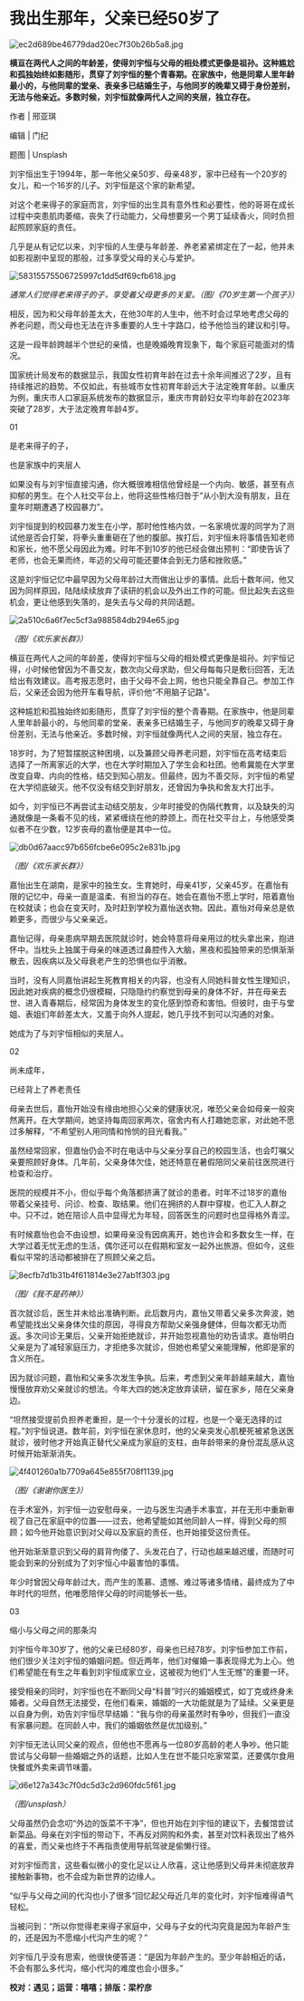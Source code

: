 # 我出生那年，父亲已经50岁了

![ec2d689be46779dad20ec7f30b26b5a8.jpg](https://raw.githubusercontent.com/qqhsx/qqnews_image/main/2024/04/06/我出生那年，父亲已经50岁了/ec2d689be46779dad20ec7f30b26b5a8.jpg)

**横亘在两代人之间的年龄差，使得刘宇恒与父母的相处模式更像是祖孙。这种尴尬和孤独始终如影随形，贯穿了刘宇恒的整个青春期。在家族中，他是同辈人里年龄最小的，与他同辈的堂亲、表亲多已结婚生子，与他同岁的晚辈又碍于身份差别，无法与他亲近。多数时候，刘宇恒就像两代人之间的夹层，独立存在。**

作者 | 邢亚琪

编辑 | 门纪

题图 | Unsplash

刘宇恒出生于1994年，那一年他父亲50岁、母亲48岁，家中已经有一个20岁的女儿，和一个16岁的儿子。刘宇恒是这个家的新希望。

对这个老来得子的家庭而言，刘宇恒的出生具有意外性和必要性，他的哥哥在成长过程中突患肌肉萎缩，丧失了行动能力，父母想要另一个男丁延续香火，同时负担起照顾家庭的责任。

几乎是从有记忆以来，刘宇恒的人生便与年龄差、养老紧紧绑定在了一起，他并未如影视剧中呈现的那般，过多享受父母的关心与爱护。

![58315575506725997c1dd5df69cfb618.jpg](https://raw.githubusercontent.com/qqhsx/qqnews_image/main/2024/04/06/我出生那年，父亲已经50岁了/58315575506725997c1dd5df69cfb618.jpg)

_通常人们觉得老来得子的子，享受着父母更多的关爱。（图/《70岁生第一个孩子》）_

相反，因为和父母年龄差太大，在他30年的人生中，他不时会过早地考虑父母的养老问题，而父母也无法在许多重要的人生十字路口，给予他恰当的建议和引导。

这是一段年龄跨越半个世纪的亲情，也是晚婚晚育现象下，每个家庭可能面对的情况。

国家统计局发布的数据显示，我国女性初育年龄在过去十余年间推迟了2岁，且有持续推迟的趋势。不仅如此，有些城市女性初育年龄远大于法定晚育年龄。以重庆为例，重庆市人口家庭系统发布的数据显示，重庆市育龄妇女平均年龄在2023年突破了28岁，大于法定晚育年龄4岁。

01

是老来得子的子，

也是家族中的夹层人

如果没有与刘宇恒直接沟通，你大概很难相信他曾经是一个内向、敏感，甚至有点抑郁的男生。在个人社交平台上，他将这些性格归咎于“从小到大没有朋友，且在童年时期遭遇了校园暴力”。

刘宇恒提到的校园暴力发生在小学，那时他性格内敛，一名家境优渥的同学为了测试他是否会打架，将拳头重重砸在了他的腹部。挨打后，刘宇恒未将事情告知老师和家长，他不愿父母因此为难。时年不到10岁的他已经会做出预判：“即使告诉了老师，也会无果而终，年迈的父母可能还要体会到无力感和挫败感。”

这是刘宇恒记忆中最早因为父母年龄过大而做出让步的事情。此后十数年间，他又因为同样原因，陆陆续续放弃了读研的机会以及外出工作的可能。但比起失去这些机会，更让他感到失落的，是失去与父母的共同话题。

![2a510c6a6f7ec5cf3a988584db294e65.jpg](https://raw.githubusercontent.com/qqhsx/qqnews_image/main/2024/04/06/我出生那年，父亲已经50岁了/2a510c6a6f7ec5cf3a988584db294e65.jpg)

_（图/《欢乐家长群》）_

横亘在两代人之间的年龄差，使得刘宇恒与父母的相处模式更像是祖孙。刘宇恒记得，小时候他曾因为不善交友，数次向父母求助，但父母每每只是敷衍回答，无法给出有效建议。高考报志愿时，由于父母不会上网，他也只能全靠自己。参加工作后，父亲还会因为他开车看导航，评价他“不用脑子记路”。

这种尴尬和孤独始终如影随形，贯穿了刘宇恒的整个青春期。在家族中，他是同辈人里年龄最小的，与他同辈的堂亲、表亲多已结婚生子，与他同岁的晚辈又碍于身份差别，无法与他亲近。多数时候，刘宇恒就像两代人之间的夹层，独立存在。

18岁时，为了短暂摆脱这种困境，以及兼顾父母养老问题，刘宇恒在高考结束后选择了一所离家近的大学，也在大学时期加入了学生会和社团。他希冀能在大学里改变自卑、内向的性格，结交到知心朋友。但最终，因为不善交际，刘宇恒的希望在大学彻底破灭。他不仅没有结交到好朋友，还曾因为争执和舍友大打出手。

如今，刘宇恒已不再尝试主动结交朋友，少年时接受的伪隔代教育，以及缺失的沟通就像是一条看不见的线，紧紧缠绕在他的脖颈上。而在社交平台上，与他感受类似者不在少数，12岁丧母的嘉怡便是其中一位。

![db0d67aacc97b656fcbe6e095c2e831b.jpg](https://raw.githubusercontent.com/qqhsx/qqnews_image/main/2024/04/06/我出生那年，父亲已经50岁了/db0d67aacc97b656fcbe6e095c2e831b.jpg)

_（图/《欢乐家长群》）_

嘉怡出生在湖南，是家中的独生女。生育她时，母亲41岁，父亲45岁。在嘉怡有限的记忆中，母亲一直是温柔、有担当的存在。她会在嘉怡不愿上学时，陪着嘉怡在校就读；也会在变天时，及时赶到学校为嘉怡送衣物。因此，嘉怡对母亲总是依赖更多，而很少与父亲亲近。

嘉怡记得，母亲患病早期去医院就诊时，她会特意将母亲用过的枕头拿出来，抱进怀中。当枕头上独属于母亲的味道透过鼻腔传入大脑，黑夜和孤独带来的恐惧渐渐散去，因疾病以及父母衰老产生的恐惧也似乎消散。

当时，没有人同嘉怡讲起生死教育相关的内容，也没有人同她科普女性生理知识，因此她对疾病的概念仍很模糊，只隐隐约约察觉到母亲的身体不好，并在母亲去世、进入青春期后，经常因为身体发生的变化感到惊奇和害怕。但彼时，由于与堂姐、表姐们年龄差太大，又羞于向外人提起，她几乎找不到可以沟通的对象。

她成为了与刘宇恒相似的夹层人。

02

尚未成年，

已经背上了养老责任

母亲去世后，嘉怡开始没有缘由地担心父亲的健康状况，唯恐父亲会如母亲一般突然离开。在大学期间，她坚持每周回家两次，宿舍内有人打趣她恋家，对此她不愿过多解释，“不希望别人用同情和怜悯的目光看我。”

虽然经常回家，但嘉怡仍会不时在电话中与父亲分享自己的校园生活，也会叮嘱父亲要照顾好身体。几年前，父亲身体欠佳，她还特意在暑假陪同父亲前往医院进行检查和治疗。

医院的规模并不小，但似乎每个角落都挤满了就诊的患者。时年不过18岁的嘉怡带着父亲挂号、问诊、检查、取结果。他们在拥挤的人群中穿梭，也汇入人群之中。只不过，她在陪诊人员中显得尤为年轻，回答医生的问题时也显得格外青涩。

有时候嘉怡也会不由设想，如果母亲没有因病离开，她也许会和多数女生一样，在大学过着无忧无虑的生活，偶尔还可以在假期和室友一起外出旅游。但如今，这些看似平常的活动都被排在了照顾父亲之后。

![8ecfb7d1b31b4f611814e3e27ab1f303.jpg](https://raw.githubusercontent.com/qqhsx/qqnews_image/main/2024/04/06/我出生那年，父亲已经50岁了/8ecfb7d1b31b4f611814e3e27ab1f303.jpg)

_（图/《我不是药神》）_

首次就诊后，医生并未给出准确判断。此后数月内，嘉怡又带着父亲多次奔波，她希望能找出父亲身体欠佳的原因，寻得良方帮助父亲强身健体，但每次都无功而返。多次问诊无果后，父亲开始拒绝就诊，并开始忽视嘉怡的劝告请求。嘉怡明白父亲是为了减轻家庭压力，才拒绝多次就诊，但她也希望父亲能理解，他即是家的含义所在。

因为就诊问题，嘉怡和父亲多次发生争执。后来，考虑到父亲年龄越来越大，嘉怡慢慢放弃劝父亲就诊的想法。今年大四的她决定放弃读研，留在家乡，陪在父亲身边。

“坦然接受提前负担养老重担，是一个十分漫长的过程，也是一个毫无选择的过程。”刘宇恒说道。数年前，刘宇恒在家休息时，他的父亲突发心肌梗死被紧急送医就诊，彼时他才开始真正替代父亲成为家庭的支柱，由年龄带来的身份混乱感从这时候开始渐渐消失。

![4f401260a1b7709a645e855f708f1139.jpg](https://raw.githubusercontent.com/qqhsx/qqnews_image/main/2024/04/06/我出生那年，父亲已经50岁了/4f401260a1b7709a645e855f708f1139.jpg)

 _（图/《谢谢你医生》）_

在手术室外，刘宇恒一边安慰母亲，一边与医生沟通手术事宜，并在无形中重新审视了自己在家庭中的位置——过去，他希望能如其他同龄人一样，得到父母的照顾；如今他开始意识到对父母以及家庭的责任，也开始接受这份责任。

他开始渐渐意识到父母的肩背佝偻了、头发花白了，行动也越来越迟缓，而随时可能会到来的分别成为了刘宇恒心中最害怕的事情。

年少时曾因父母年龄过大，而产生的羡慕、遗憾、难过等诸多情绪，最终成为了中年时代的坦然，他唯愿陪伴父母的时间能够长一些。

03

缩小与父母之间的那条沟

刘宇恒今年30岁了，他的父亲已经80岁，母亲也已经78岁。刘宇恒参加工作前，他们很少关注刘宇恒的婚姻问题。但近两年，他们对催婚一事表现得尤为上心。他们希望能在有生之年看到刘宇恒成家立业，这被视为他们“人生无憾”的重要一环。

接受相亲的同时，刘宇恒也在不断同父母“科普”时兴的婚姻模式，如丁克或终身未婚者。父母自然无法接受，在他们看来，婚姻的一大功能就是为了延续。父亲更是以自身为例，劝告刘宇恒尽早结婚：“我与你的母亲虽然时有争吵，但我们一直没有家暴问题。在同龄人中，我们的婚姻依然是优加级别。”

刘宇恒无法认同父亲的观点，但他也不愿再与一位80岁高龄的老人争吵。他只能尝试与父母聊一些婚姻之外的话题，比如人生在世不能只吃家常菜，还要偶尔食用快餐或外卖来调节味蕾。

![d6e127a343c7f0dc5d3c2d960fdc5f61.jpg](https://raw.githubusercontent.com/qqhsx/qqnews_image/main/2024/04/06/我出生那年，父亲已经50岁了/d6e127a343c7f0dc5d3c2d960fdc5f61.jpg)

_（图/unsplash）_

父母虽然仍会念叨“外边的饭菜不干净”，但也开始在刘宇恒的建议下，去餐馆尝试新菜品。母亲在刘宇恒的带动下，不再反对网购和外卖，甚至对饮料表现出了格外的喜爱，而父亲也终于不再指责使用导航驾驶是偷懒行径。

对刘宇恒而言，这些看似微小的变化足以让人欣喜，这让他感到父母并未彻底放弃接触新事物，也不会成为新世界的边缘人。

“似乎与父母之间的代沟也小了很多”回忆起父母近几年的变化时，刘宇恒难得语气轻松。

当被问到：“所以你觉得老来得子家庭中，父母与子女的代沟究竟是因为年龄产生的，还是因为不愿缩小代沟产生的呢？”

刘宇恒几乎没有思索，他很快便答道：“是因为年龄产生的。至少年龄相近的话，不会有那么多代沟，缩小代沟的难度也会小很多。”

**校对：遇见；运营：嘻嘻；排版：梁柠彦**

